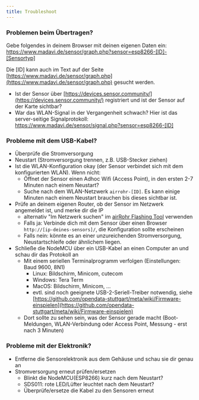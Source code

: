 ```yaml
---
title: Troubleshoot
---
```


### Problemen beim Übertragen?
Gebe folgendes in deinem Browser mit deinen eigenen Daten ein:
https://www.madavi.de/sensor/graph.php?sensor=esp8266-[ID]-[Sensortyp]

Die [ID] kann auch im Text auf der Seite [https://www.madavi.de/sensor/graph.php](https://www.madavi.de/sensor/graph.php) gesucht werden.

* Ist der Sensor über [https://devices.sensor.community/](https://devices.sensor.community/) registriert und ist der Sensor auf der Karte sichtbar?
* War das WLAN-Signal in der Vergangenheit schwach?
Hier ist das server-seitige Signalprotokoll: https://www.madavi.de/sensor/signal.php?sensor=esp8266-[ID]
        
### Probleme mit dem USB-Kabel?
* Überprüfe die Stromversorgung
* Neustart (Stromversorgung trennen, z.B. USB-Stecker ziehen)
* Ist die WLAN-Konfiguration okay (der Sensor verbindet sich mit dem konfigurierten WLAN). Wenn nicht:
    * Öffnet der Sensor einen Adhoc Wifi (Access Point), in den ersten 2-7 Minuten nach einem Neustart?
    * Suche nach dem WLAN-Netzwerk `airrohr-[ID]`. Es kann einige Minuten nach einem Neustart brauchen bis dieses sichtbar ist.
* Prüfe an deinem eigenen Router, ob der Sensor im Netzwerk angemeldet ist, und merke dir die IP 
    * alternativ "Im Netzwerk suchen" im [airRohr Flashing Tool](https://github.com/opendata-stuttgart/airrohr-firmware-flasher/) verwenden
    * Falls ja: Verbinde dich mit dem Sensor über einen Browser `http://[ip-deines-sensors]/`, die Konfiguration sollte erscheinen 
    * Falls nein: könnte es an einer unzureichenden Stromversorgung, Neustartschleife oder ähnlichem liegen.
* Schließe die NodeMCU über ein USB-Kabel an einen Computer an und schau dir das Protokoll an 
    * Mit einem seriellen Terminalprogramm verfolgen (Einstellungen: Baud 9600, 8N1)
        * Linux: Bildschirm, Minicom, cutecom
        * Windows: Tera Term
        * MacOS: Bildschirm, Minicom, ...
        * evtl. sind noch geeignete USB-2-Seriell-Treiber notwendig, siehe [https://github.com/opendata-stuttgart/meta/wiki/Firmware-einspielen](https://github.com/opendata-stuttgart/meta/wiki/Firmware-einspielen)                                  
    * Dort sollte zu sehen sein, was der Sensor gerade macht (Boot-Meldungen, WLAN-Verbindung oder Access Point, Messung - erst nach 3 Minuten)

### Probleme mit der Elektronik?
* Entferne die Sensorelektronik aus dem Gehäuse und schau sie dir genau an
* Stromversorgung erneut prüfen/ersetzen
    * Blinkt die NodeMCU(ESP8266) kurz nach dem Neustart?
    * SDS011: rote LED/Lüfter leuchtet nach dem Neustart?
    * Überprüfe/ersetze die Kabel zu den Sensoren erneut


